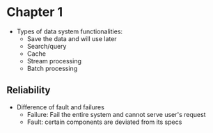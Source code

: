 # Chapter 1

* Types of data system functionalities:
  * Save the data and will use later
  * Search/query
  * Cache
  * Stream processing
  * Batch processing

## Reliability

* Difference of fault and failures
  * Failure: Fail the entire system and cannot serve user's request
  * Fault: certain components are deviated from its specs